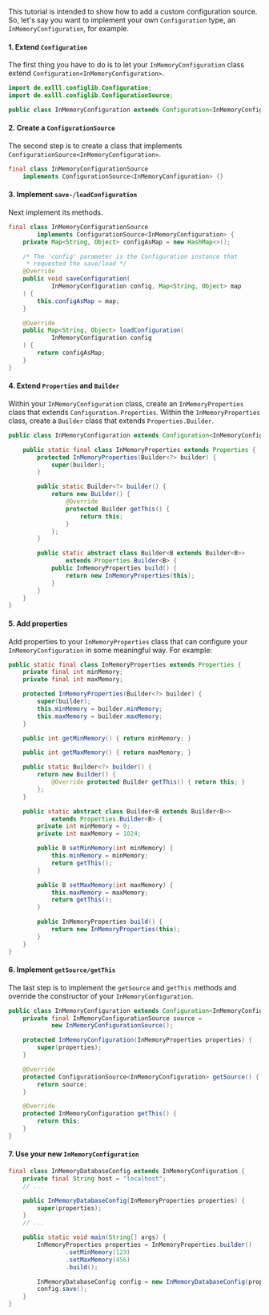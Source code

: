 This tutorial is intended to show how to add a custom configuration source. So, let's say you
want to implement your own `Configuration` type, an `InMemoryConfiguration`, for example.

#### 1. Extend `Configuration`

The first thing you have to do is to let your `InMemoryConfiguration` class
extend `Configuration<InMemoryConfiguration>`.

```java
import de.exlll.configlib.Configuration;
import de.exlll.configlib.ConfigurationSource;

public class InMemoryConfiguration extends Configuration<InMemoryConfiguration> {}
```

#### 2. Create a `ConfigurationSource`

The second step is to create a class that implements
`ConfigurationSource<InMemoryConfiguration>`.

```java
final class InMemoryConfigurationSource
    implements ConfigurationSource<InMemoryConfiguration> {}
```

#### 3. Implement `save-/loadConfiguration`

Next implement its methods.

```java
final class InMemoryConfigurationSource
        implements ConfigurationSource<InMemoryConfiguration> {
    private Map<String, Object> configAsMap = new HashMap<>();

    /* The 'config' parameter is the Configuration instance that
     * requested the save/load */
    @Override
    public void saveConfiguration(
            InMemoryConfiguration config, Map<String, Object> map
    ) {
        this.configAsMap = map;
    }

    @Override
    public Map<String, Object> loadConfiguration(
            InMemoryConfiguration config
    ) {
        return configAsMap;
    }
}
```
#### 4. Extend `Properties` and `Builder`

Within your `InMemoryConfiguration` class, create an `InMemoryProperties` class
that extends `Configuration.Properties`. Within the `InMemoryProperties` class,
create a `Builder` class that extends `Properties.Builder`.

```java
public class InMemoryConfiguration extends Configuration<InMemoryConfiguration> {

    public static final class InMemoryProperties extends Properties {
        protected InMemoryProperties(Builder<?> builder) {
            super(builder);
        }

        public static Builder<?> builder() {
            return new Builder() {
                @Override
                protected Builder getThis() {
                    return this;
                }
            };
        }

        public static abstract class Builder<B extends Builder<B>>
                extends Properties.Builder<B> {
            public InMemoryProperties build() {
                return new InMemoryProperties(this);
            }
        }
    }
}
```

#### 5. Add properties

Add properties to your `InMemoryProperties` class that can configure your
`InMemoryConfiguration` in some meaningful way. For example:

```java
public static final class InMemoryProperties extends Properties {
    private final int minMemory;
    private final int maxMemory;

    protected InMemoryProperties(Builder<?> builder) {
        super(builder);
        this.minMemory = builder.minMemory;
        this.maxMemory = builder.maxMemory;
    }

    public int getMinMemory() { return minMemory; }

    public int getMaxMemory() { return maxMemory; }

    public static Builder<?> builder() {
        return new Builder() {
            @Override protected Builder getThis() { return this; }
        };
    }

    public static abstract class Builder<B extends Builder<B>>
            extends Properties.Builder<B> {
        private int minMemory = 0;
        private int maxMemory = 1024;

        public B setMinMemory(int minMemory) {
            this.minMemory = minMemory;
            return getThis();
        }

        public B setMaxMemory(int maxMemory) {
            this.maxMemory = maxMemory;
            return getThis();
        }

        public InMemoryProperties build() {
            return new InMemoryProperties(this);
        }
    }
}
```

#### 6. Implement `getSource/getThis`

The last step is to implement the `getSource` and `getThis` methods and override the
constructor of your `InMemoryConfiguration`.

```java
public class InMemoryConfiguration extends Configuration<InMemoryConfiguration> {
    private final InMemoryConfigurationSource source =
            new InMemoryConfigurationSource();

    protected InMemoryConfiguration(InMemoryProperties properties) {
        super(properties);
    }

    @Override
    protected ConfigurationSource<InMemoryConfiguration> getSource() {
        return source;
    }

    @Override
    protected InMemoryConfiguration getThis() {
        return this;
    }
}
```

#### 7. Use your new `InMemoryConfiguration`

```java
final class InMemoryDatabaseConfig extends InMemoryConfiguration {
    private final String host = "localhost";
    // ...

    public InMemoryDatabaseConfig(InMemoryProperties properties) {
        super(properties);
    }
    // ...

    public static void main(String[] args) {
        InMemoryProperties properties = InMemoryProperties.builder()
                .setMinMemory(123)
                .setMaxMemory(456)
                .build();

        InMemoryDatabaseConfig config = new InMemoryDatabaseConfig(properties);
        config.save();
    }
}
```